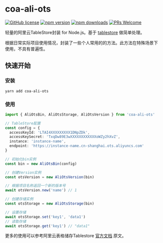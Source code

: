 # coa-ali-ots

[![GitHub license](https://img.shields.io/badge/license-MIT-green.svg?style=flat-square)](LICENSE)
[![npm version](https://img.shields.io/npm/v/coa-ali-ots.svg?style=flat-square)](https://www.npmjs.org/package/coa-ali-ots)
[![npm downloads](https://img.shields.io/npm/dm/coa-ali-ots.svg?style=flat-square)](http://npm-stat.com/charts.html?package=coa-ali-ots)
[![PRs Welcome](https://img.shields.io/badge/PRs-welcome-brightgreen.svg?style=flat-square)](https://github.com/coajs/coa-ali-ots/pulls)

轻量的阿里云TableStore封装 for Node.js。基于 [tablestore](https://www.npmjs.com/package/tablestore) 做简单处理。

根据日常实际项目使用情况，封装了一些个人常用的的方法。此方法在特殊场景下使用，不具有普遍性。


## 快速开始

### 安装

```shell
yarn add coa-ali-ots
```

### 使用
```typescript
import { AliOtsBin, AliOtsStorage, AliOtsVersion } from 'coa-ali-ots'

// TableStore配置
const config = {
  accessKeyId: 'LTAI4XXXXXXXXX1DNpZDk',
  accessKeySecret: 'TxqDw89E3wXXXXXXXXXXXXoWZy2hXvZ',
  instance: 'instance-name',
  endpoint: 'https://instance-name.cn-shanghai.ots.aliyuncs.com'
}

// 初始化bin实例
const bin = new AliOtsBin(config)

// 创建Version实例
const otsVersion = new AliOtsVersion(bin)

// 根据项目名称返回一个新的版本号
await otsVersion.new('name') // 1

// 创建存储实例
const otsStorage = new AliOtsStorage(bin)

// 设置存储
await otsStorage.set('key1', 'data1')
// 读取存储
await otsStorage.get('key1') // "data1"
```

更多的使用可以参考阿里云表格储存Tablestore [官方文档](https://help.aliyun.com/document_detail/56350.html) 原文。
